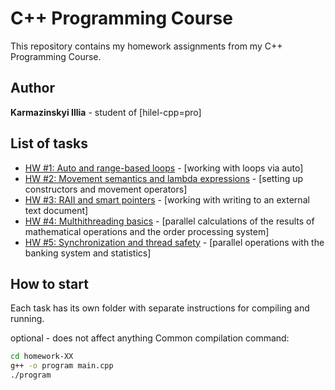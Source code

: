 # C++ Programming Course

This repository contains my homework assignments from my C++ Programming Course.

## Author
**Karmazinskyi Illia** - student of [hilel-cpp=pro]

## List of tasks

- [HW #1: Auto and range-based loops](./homework-01/) - [working with loops via auto]
- [HW #2: Movement semantics and lambda expressions](./homework-02/) - [setting up constructors and movement operators]
- [HW #3: RAII and smart pointers](./homework-03/) - [working with writing to an external text document]
- [HW #4: Multhithreading basics](./homework-04/) - [parallel calculations of the results of mathematical operations and the order processing system]
- [HW #5: Synchronization and thread safety](./homework-05/) - [parallel operations with the banking system and statistics]

## How to start

Each task has its own folder with separate instructions for compiling and running.

optional - does not affect anything
Common compilation command:
```bash
cd homework-XX
g++ -o program main.cpp
./program